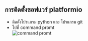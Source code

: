 ## การติดตั้งซอฟแวร์ platformio
* ติดตั้งโปรแกรม python และ โปรแกรม git  
* ไปที่ command promt  
![ command promt ](https://drive.google.com/file/d/1EhZwQlhR4AATDjs9X_-fhEbHPxTjxYTH/view?usp=drivesdk)
